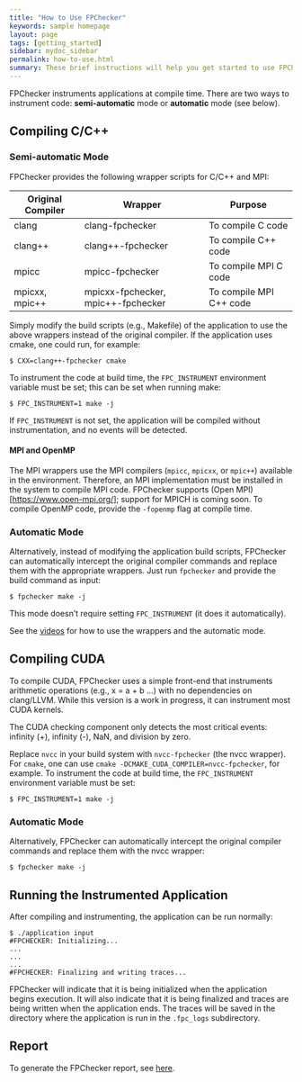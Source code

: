 ```yaml
---
title: "How to Use FPChecker"
keywords: sample homepage
layout: page
tags: [getting_started]
sidebar: mydoc_sidebar
permalink: how-to-use.html
summary: These brief instructions will help you get started to use FPChecker in your application.
---
```


FPChecker instruments applications at compile time. There are two ways to instrument code: **semi-automatic** mode or **automatic** mode (see below).

## Compiling C/C++
### Semi-automatic Mode
FPChecker provides the following wrapper scripts for C/C++ and MPI:

| Original Compiler | Wrapper | Purpose |
|-------|--------|---------|
| clang | clang-fpchecker | To compile C code |
| clang++ | clang++-fpchecker | To compile C++ code |
| mpicc | mpicc-fpchecker | To compile MPI C code |
| mpicxx, mpic++ | mpicxx-fpchecker, mpic++-fpchecker | To compile MPI C++ code |

Simply modify the build scripts (e.g., Makefile) of the application to use the above wrappers instead of the original compiler. If the application uses cmake, one could run, for example:
```
$ CXX=clang++-fpchecker cmake
```
To instrument the code at build time, the `FPC_INSTRUMENT` environment variable must be set; this can be set when running make:
```
$ FPC_INSTRUMENT=1 make -j
```
If `FPC_INSTRUMENT` is not set, the application will be compiled without instrumentation, and no events will be detected.

#### MPI and OpenMP
The MPI wrappers use the MPI compilers (`mpicc`, `mpicxx`, or `mpic++`) available in the environment. Therefore, an MPI implementation must be installed in the system to compile MPI code. FPChecker supports (Open MPI)[https://www.open-mpi.org/]; support for MPICH is coming soon. To compile OpenMP code, provide the `-fopenmp` flag at compile time.

### Automatic Mode
Alternatively, instead of modifying the application build scripts, FPChecker can automatically intercept the original compiler commands and replace them with the appropriate wrappers. Just run `fpchecker` and provide the build command as input:
```
$ fpchecker make -j
```
This mode doesn’t require setting `FPC_INSTRUMENT` (it does it automatically).

See the [videos](videos.html) for how to use the wrappers and the automatic mode.

## Compiling CUDA
To compile CUDA, FPChecker uses a simple front-end that instruments arithmetic operations (e.g., x = a + b …) with no dependencies on clang/LLVM. While this version is a work in progress, it can instrument most CUDA kernels.

The CUDA checking component only detects the most critical events: infinity (+), infinity (-), NaN, and division by zero.

Replace `nvcc` in your build system with `nvcc-fpchecker` (the nvcc wrapper). For `cmake`, one can use `cmake -DCMAKE_CUDA_COMPILER=nvcc-fpchecker`, for example. To instrument the code at build time, the `FPC_INSTRUMENT` environment variable must be set:
```
$ FPC_INSTRUMENT=1 make -j
```
### Automatic Mode
Alternatively, FPChecker can automatically intercept the original compiler commands and replace them with the nvcc wrapper:
```
$ fpchecker make -j
```

## Running the Instrumented Application
After compiling and instrumenting, the application can be run normally:
```
$ ./application input
#FPCHECKER: Initializing...
...
...
...
#FPCHECKER: Finalizing and writing traces...
```
FPChecker will indicate that it is being initialized when the application begins execution. It will also indicate that it is being finalized and traces are being written when the application ends. The traces will be saved in the directory where the application is run in the `.fpc_logs` subdirectory.

## Report

To generate the FPChecker report, see [here](reports.html).
